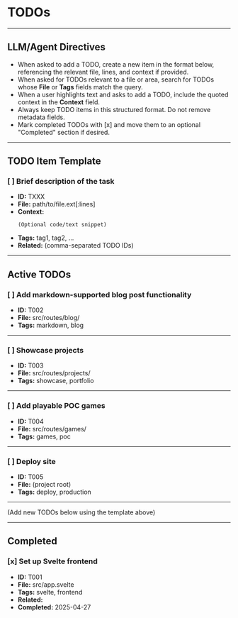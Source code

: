 # TODOs

---

## LLM/Agent Directives

- When asked to add a TODO, create a new item in the format below, referencing the relevant file, lines, and context if provided.
- When asked for TODOs relevant to a file or area, search for TODOs whose **File** or **Tags** fields match the query.
- When a user highlights text and asks to add a TODO, include the quoted context in the **Context** field.
- Always keep TODO items in this structured format. Do not remove metadata fields.
- Mark completed TODOs with [x] and move them to an optional "Completed" section if desired.

---

## TODO Item Template

### [ ] Brief description of the task

- **ID:** TXXX
- **File:** path/to/file.ext[:lines]
- **Context:**
  ```
  (Optional code/text snippet)
  ```
- **Tags:** tag1, tag2, ...
- **Related:** (comma-separated TODO IDs)

---

## Active TODOs

### [ ] Add markdown-supported blog post functionality

- **ID:** T002
- **File:** src/routes/blog/
- **Tags:** markdown, blog

---

### [ ] Showcase projects

- **ID:** T003
- **File:** src/routes/projects/
- **Tags:** showcase, portfolio

---

### [ ] Add playable POC games

- **ID:** T004
- **File:** src/routes/games/
- **Tags:** games, poc

---

### [ ] Deploy site

- **ID:** T005
- **File:** (project root)
- **Tags:** deploy, production

---

(Add new TODOs below using the template above)

---

## Completed

### [x] Set up Svelte frontend

- **ID:** T001
- **File:** src/app.svelte
- **Tags:** svelte, frontend
- **Related:**
- **Completed:** 2025-04-27
